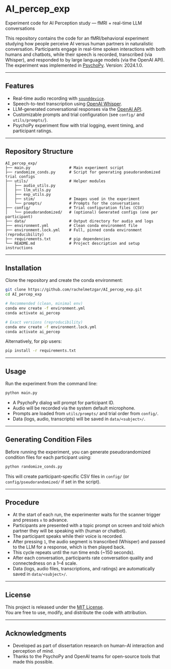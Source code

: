 # AI_percep_exp
Experiment code for AI Perception study — fMRI + real-time LLM conversations

This repository contains the code for an fMRI/behavioral experiment studying how people perceive AI versus human partners in naturalistic conversation. Participants engage in real-time spoken interactions with both humans and chatbots, while their speech is recorded, transcribed (via Whisper), and responded to by large language models (via the OpenAI API). The experiment was implemented in [PsychoPy](https://www.psychopy.org/). Version: 2024.1.0.

---

## Features
- Real-time audio recording with [`sounddevice`](https://python-sounddevice.readthedocs.io/).
- Speech-to-text transcription using [OpenAI Whisper](https://github.com/openai/whisper).
- LLM-generated conversational responses via the [OpenAI API](https://platform.openai.com/docs/).
- Customizable prompts and trial configuration (see `config/` and `utils/prompts/`).
- PsychoPy experiment flow with trial logging, event timing, and participant ratings.

---

## Repository Structure
```
AI_percep_exp/
├── main.py                 # Main experiment script
├── randomize_conds.py      # Script for generating pseudorandomized trial configs
├── utils/                  # Helper modules
│   ├── audio_utils.py
│   ├── llm_utils.py
│   ├── exp_utils.py
│   ├── stim/               # Images used in the experiment
│   └── prompts/            # Prompts for the conversations
├── config/                 # Trial configuration files (CSV)
│   └── pseudorandomized/   # (optional) Generated configs (one per participant)
├── data/                   # Output directory for audio and logs
├── environment.yml         # Clean conda environment file
├── environment.lock.yml    # Full, pinned conda environment (reproducibility)
├── requirements.txt        # pip dependencies
└── README.md               # Project description and setup instructions
```

---

## Installation

Clone the repository and create the conda environment:

```bash
git clone https://github.com/rachelmetzgar/AI_percep_exp.git
cd AI_percep_exp

# Recommended (clean, minimal env)
conda env create -f environment.yml
conda activate ai_percep

# Exact versions (reproducibility)
conda env create -f environment.lock.yml
conda activate ai_percep
```

Alternatively, for pip users:

```bash
pip install -r requirements.txt
```

---

## Usage

Run the experiment from the command line:

```bash
python main.py
```

- A PsychoPy dialog will prompt for participant ID.  
- Audio will be recorded via the system default microphone.  
- Prompts are loaded from `utils/prompts/` and trial order from `config/`.  
- Data (logs, audio, transcripts) will be saved in `data/<subject>/`.

---

## Generating Condition Files

Before running the experiment, you can generate pseudorandomized condition files for each participant using:

```bash
python randomize_conds.py
```

This will create participant-specific CSV files in `config/` (or `config/pseudorandomized/` if set in the script).

---

## Procedure

- At the start of each run, the experimenter waits for the scanner trigger and presses `x` to advance.  
- Participants are presented with a topic prompt on screen and told which partner they will be speaking with (human or chatbot).  
- The participant speaks while their voice is recorded.  
- After pressing `1`, the audio segment is transcribed (Whisper) and passed to the LLM for a response, which is then played back.  
- This cycle repeats until the run time ends (~150 seconds).  
- After each conversation, participants rate conversation quality and connectedness on a 1–4 scale.  
- Data (logs, audio files, transcriptions, and ratings) are automatically saved in `data/<subject>/`.  

---

## License

This project is released under the [MIT License](LICENSE).  
You are free to use, modify, and distribute the code with attribution.

---

## Acknowledgments

- Developed as part of dissertation research on human–AI interaction and perception of mind.  
- Thanks to the PsychoPy and OpenAI teams for open-source tools that made this possible.
